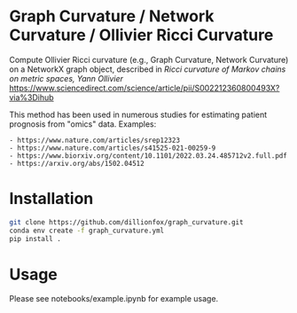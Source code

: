 # Graph Curvature / Network Curvature / Ollivier Ricci Curvature

Compute Ollivier Ricci curvature (e.g., Graph Curvature, Network Curvature)
on a NetworkX graph object, described in
*Ricci curvature of Markov chains on metric spaces, Yann Ollivier*
https://www.sciencedirect.com/science/article/pii/S002212360800493X?via%3Dihub

This method has been used in numerous studies for estimating patient prognosis
from "omics" data. Examples:

    - https://www.nature.com/articles/srep12323
    - https://www.nature.com/articles/s41525-021-00259-9
    - https://www.biorxiv.org/content/10.1101/2022.03.24.485712v2.full.pdf
    - https://arxiv.org/abs/1502.04512

# Installation
```bash
git clone https://github.com/dillionfox/graph_curvature.git
conda env create -f graph_curvature.yml
pip install .
```

# Usage
Please see notebooks/example.ipynb for example usage.
